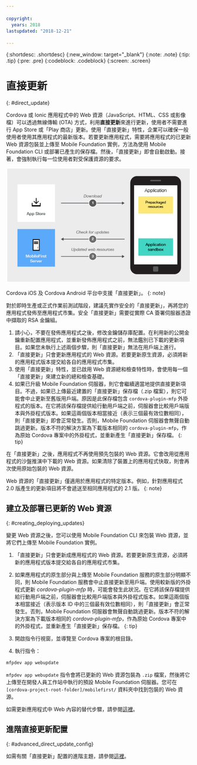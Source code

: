 ```yaml
---

copyright:
  years: 2018
lastupdated: "2018-12-21"

---
```


{:shortdesc: .shortdesc}
{:new_window: target="_blank"}
{:note: .note}
{:tip: .tip}
{:pre: .pre}
{:codeblock: .codeblock}
{:screen: .screen}

# 直接更新
{: #direct_update}

Cordova 或 Ionic 應用程式中的 Web 資源（JavaScript、HTML、CSS 或影像檔）可以透過無線傳輸 (OTA) 方式，利用**直接更新**來進行更新，使用者不需要進行 App Store 或「Play 商店」更新。使用「直接更新」特性，企業可以確保一般使用者使用其應用程式的最新版本。若要更新應用程式，需要將應用程式的已更新 Web 資源包裝並上傳至 Mobile Foundation 實例，方法為使用 Mobile Foundation CLI 或部署已產生的保存檔。然後，「直接更新」即會自動啟動。接著，會強制執行每一位使用者對受保護資源的要求。

![直接更新運作方式的圖表](images/internal_function.jpg)

Cordova iOS 及 Cordova Android 平台中支援「直接更新」。
{: note}

對於即時生產或正式作業前測試階段，建議先實作安全的「直接更新」，再將您的應用程式發佈至應用程式市集。安全「直接更新」需要從實際 CA 簽署伺服器憑證中擷取的 RSA 金鑰組。

1. 請小心，不要在發佈應用程式之後，修改金鑰儲存庫配置。在利用新的公開金鑰重新配置應用程式，並重新發佈應用程式之前，無法鑑別已下載的更新項目。如果您未執行上述兩個步驟，則「直接更新」無法在用戶端上進行。
2. 「直接更新」只會更新應用程式的 Web 資源。若要更新原生資源，必須將新的應用程式版本提交給各自的應用程式市集。
3. 使用「直接更新」特性，並已啟用 Web 資源總和檢查特性時，會使用每一個「直接更新」來建立新的總和檢查基礎。
4. 如果已升級 Mobile Foundation 伺服器，則它會繼續適當地提供直接更新項目。不過，如果已上傳最近建置的「直接更新」保存檔（.zip 檔案），則它可能會中止更新至舊版用戶端。原因是此保存檔包含 `cordova-plugin-mfp` 外掛程式的版本。在它將該保存檔提供給行動用戶端之前，伺服器會比較用戶端版本與外掛程式版本。如果這兩個版本相當接近（表示三個最有效位數相同），則「直接更新」即會正常發生。否則，Mobile Foundation 伺服器會無聲自動跳過更新。版本不符的解決方案為下載版本相同的 `cordova-plugin-mfp`，作為原始 Cordova 專案中的外掛程式，並重新產生「直接更新」保存檔。
{: tip}

在「直接更新」之後，應用程式不再使用預先包裝的 Web 資源。它會改用從應用程式的沙盤推演中下載的 Web 資源。如果清除了裝置上的應用程式快取，則會再次使用原始包裝的 Web 資源。

Web 資源的「直接更新」僅適用於應用程式的特定版本。例如，針對應用程式 2.0 版產生的更新項目將不會遞送至相同應用程式的 2.1 版。
{: note}

## 建立及部署已更新的 Web 資源
{: #creating_deploying_updates}

變更 Web 資源之後，您可以使用 Mobile Foundation CLI 來包裝 Web 資源，並將它們上傳至 Mobile Foundation 實例。

1.  「直接更新」只會更新成應用程式的 Web 資源。若要更新原生資源，必須將新的應用程式版本提交給各自的應用程式市集。
2. 如果應用程式的原生部分與上傳至 Mobile Foundation 服務的原生部分明顯不同，則 Mobile Foundation 服務會中止直接更新至用戶端。使用較新版的外掛程式更新 *cordova-plugin-mfp* 時，可能會發生此狀況。在它將該保存檔提供給行動用戶端之前，伺服器會比較用戶端版本與外掛程式版本。如果這兩個版本相當接近（表示版本 ID 中的三個最有效位數相同），則「直接更新」會正常發生。否則，Mobile Foundation 伺服器會無聲自動跳過更新。版本不符的解決方案為下載版本相同的 *cordova-plugin-mfp*，作為原始 Cordova 專案中的外掛程式，並重新產生「直接更新」保存檔。
{: tip}

1. 開啟指令行視窗，並導覽至 Cordova 專案的根目錄。
2. 執行指令：
  ```bash
  mfpdev app webupdate
  ```
  `mfpdev app webupdate` 指令會將已更新的 Web 資源包裝為 `.zip` 檔案，然後將它上傳至在開發人員工作站中執行的預設 Mobile Foundation 伺服器。您可在 `[cordova-project-root-folder]/mobilefirst/` 資料夾中找到包裝的 Web 資源。

如需更新應用程式中 Web 內容的替代步驟，請參閱[這裡](update_web_content_in_app_alternate_steps.html)。

## 進階直接更新配置
{: #advanced_direct_update_config}

如需有關「直接更新」配置的進階主題，請參閱[這裡](update_web_content_in_app_advanced.html)。

